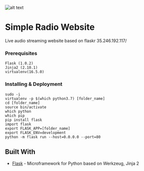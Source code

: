 ![alt text](https://i.imgur.com/Rye4qvw.jpg)

# Simple Radio Website

Live audio streaming website based on flaskr
35.246.192.117/

### Prerequisites

```
Flask (1.0.2)
Jinja2 (2.10.1)
virtualenv(16.5.0)
```

### Installing & Deployment


```
sudo -i
virtualenv -p $(which python3.7) [folder_name]
cd [folder_name]
source bin/activate
which python
which pip
pip install flask
import flask
export FLASK_APP=[folder_name]
export FLASK_ENV=development
python -m flask run --host=0.0.0.0 --port=80
```



## Built With

* [Flask](http://flask.pocoo.org/) - Microframework for Python based on Werkzeug, Jinja 2


